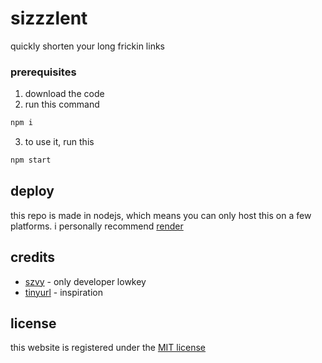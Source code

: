 # sizzzlent

quickly shorten your long frickin links


### prerequisites


1. download the code
2. run this command

```bash
npm i
```
3. to use it, run this

```bash
npm start
```
## deploy

this repo is made in nodejs, which means you can only host this on a few platforms. i personally recommend [render](https://render.com/deploy?repo=https://github.com/solothesecond/szl)


## credits

* [szvy](https://github.com/szvy) - only developer lowkey
* [tinyurl](https://tinyurl.com) - inspiration

## license
this website is registered under the [MIT license](LICENSE)
